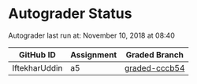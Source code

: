 # Autograder Status
Autograder last run at: November 10, 2018 at 08:40

| GitHub ID | Assignment | Graded Branch |
|-----------|------------|---------------|
| IftekharUddin | a5 | [graded-cccb54](https://github.com/Fall2018COMP401-001/a5-IftekharUddin/tree/graded-cccb54) | 
